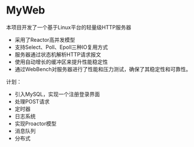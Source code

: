 # MyWeb

本项目开发了一个基于Linux平台的轻量级HTTP服务器
* 采用了Reactor高并发模型
* 支持Select、Poll、Epoll三种IO复用方式
* 服务器通过状态机解析HTTP请求报文
* 使用自动增长的缓冲区来提升性能稳定性
* 通过WebBench对服务器进行了性能和压力测试，确保了其稳定性和可靠性。

计划：
* 引入MySQL，实现一个注册登录界面
* 处理POST请求
* 定时器
* 日志系统
* 实现Proactor模型
* 消息队列
* 分布式

